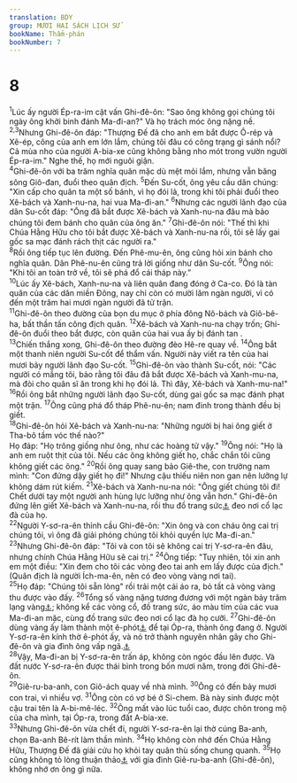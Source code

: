 ```yaml
---
translation: BDY
group: MƯƠI HAI SÁCH LỊCH SỬ
bookName: Thẩm-phán 
bookNumber: 7
---
```


<div class="title"><h1>8</h1></div>
<span class="verse cac_8_1"><sup>1</sup>Lúc ấy người Ép-ra-im cật vấn Ghi-đê-ôn: &#34;Sao ông không gọi chúng tôi ngày ông khởi binh đánh Ma-đi-an?&#34; Và họ trách móc ông nặng nề. </span>
<span class="verse cac_8_2 cac_8_3"><sup>2,3</sup>Nhưng Ghi-đê-ôn đáp: &#34;Thượng Đế đã cho anh em bắt được Ô-rép và Xê-ép, công của anh em lớn lắm, chúng tôi đâu có công trạng gì sánh nổi? Cả mùa nho của người A-bia-xe cũng không bằng nho mót trong vườn người Ép-ra-im.&#34; Nghe thế, họ mới nguôi giận.<br/></span>
<span class="verse cac_8_4"><sup>4</sup>Ghi-đê-ôn với ba trăm nghĩa quân mặc dù mệt mỏi lắm, nhưng vẫn băng sông Giô-đan, đuổi theo quân địch. </span>
<span class="verse cac_8_5"><sup>5</sup>Đến Su-cốt, ông yêu cầu dân chúng: &#34;Xin cấp cho quân ta một số bánh, vì họ đói lả, trong khi tôi phải đuổi theo Xê-bách và Xanh-nu-na, hai vua Ma-đi-an.&#34; </span>
<span class="verse cac_8_6"><sup>6</sup>Nhưng các người lãnh đạo của dân Su-cốt đáp: &#34;Ông đã bắt được Xê-bách và Xanh-nu-na đâu mà bảo chúng tôi đem bánh cho quân của ông ăn.&#34; </span>
<span class="verse cac_8_7"><sup>7</sup>Ghi-đê-ôn nói: &#34;Thế thì khi Chúa Hằng Hữu cho tôi bắt được Xê-bách và Xanh-nu-na rồi, tôi sẽ lấy gai gốc sa mạc đánh rách thịt các người ra.&#34;<br/></span>
<span class="verse cac_8_8"><sup>8</sup>Rồi ông tiếp tục lên đường. Đến Phê-mu-ên, ông cũng hỏi xin bánh cho nghĩa quân. Dân Phê-nu-ên cũng trả lời giống như dân Su-cốt. </span>
<span class="verse cac_8_9"><sup>9</sup>Ông nói: &#34;Khi tôi an toàn trở về, tôi sẽ phá đổ cái tháp này.”<br/></span>
<span class="verse cac_8_10"><sup>10</sup>Lúc ấy Xê-bách, Xanh-nu-na và liên quân đang đóng ở Ca-co. Đó là tàn quân của các dân miền Đông, nay chỉ còn có mười lăm ngàn người, vì có đến một trăm hai mươi ngàn người đã tử trận.<br/></span>
<span class="verse cac_8_11"><sup>11</sup>Ghi-đê-ôn theo đường của bọn du mục ở phía đông Nô-bách và Giô-bê-ha, bất thần tấn công địch quân. </span>
<span class="verse cac_8_12"><sup>12</sup>Xê-bách và Xanh-nu-na chạy trốn; Ghi-đê-ôn đuổi theo bắt được, còn quân của hai vua ấy bị đánh tan .<br/></span>
<span class="verse cac_8_13"><sup>13</sup>Chiến thắng xong, Ghi-đê-ôn theo đường đèo Hê-re quay về. </span>
<span class="verse cac_8_14"><sup>14</sup>Ông bắt một thanh niên người Su-cốt để thẩm vấn. Người này viết ra tên của hai mươi bảy người lãnh đạo Su-cốt. </span>
<span class="verse cac_8_15"><sup>15</sup>Ghi-đê-ôn vào thành Su-cốt, nói: &#34;Các người có mắng tôi, bảo rằng tôi đâu đã bắt được Xê-bách và Xanh-mu-na, mà đòi cho quân sĩ ăn trong khi họ đói lả. Thì đây, Xê-bách và Xanh-mu-na!&#34; </span>
<span class="verse cac_8_16"><sup>16</sup>Rồi ông bắt những người lãnh đạo Su-cốt, dùng gai gốc sa mạc đánh phạt một trận. </span>
<span class="verse cac_8_17"><sup>17</sup>Ông cũng phá đổ tháp Phê-nu-ên; nam đinh trong thành đều bị giết.<br/></span>
<span class="verse cac_8_18"><sup>18</sup>Ghi-đê-ôn hỏi Xê-bách và Xanh-nu-na: &#34;Những người bị hai ông giết ở Tha-bô tầm vóc thế nào?&#34;<br/>Họ đáp: &#34;Họ trông giống như ông, như các hoàng tử vậy.&#34; </span>
<span class="verse cac_8_19"><sup>19</sup>Ông nói: &#34;Họ là anh em ruột thịt của tôi. Nếu các ông không giết họ, chắc chắn tôi cũng không giết các ông.&#34; </span>
<span class="verse cac_8_20"><sup>20</sup>Rồi ông quay sang bảo Giê-the, con trưởng nam mình: &#34;Con đứng dậy giết họ đi!&#34; Nhưng cậu thiếu niên non gan nên lưỡng lự không dám rút kiếm. </span>
<span class="verse cac_8_21"><sup>21</sup>Xê-bách và Xanh-nu-na nói: &#34;Ông giết chúng tôi đi! Chết dưới tay một người anh hùng lực lưỡng như ông vẫn hơn.&#34; Ghi-đê-ôn đứng lên giết Xê-bách và Xanh-nu-na, rồi thu đồ trang sức<a href="#" data-toggle="tooltip" data-placement="bottom" title="Nt hình mặt trăng lưỡi liềm">⚓</a> đeo nơi cổ lạc đà của họ.<br/></span>
<span class="verse cac_8_22"><sup>22</sup>Người Y-sơ-ra-ên thỉnh cầu Ghi-đê-ôn: &#34;Xin ông và con cháu ông cai trị chúng tôi, vì ông đã giải phóng chúng tôi khỏi quyền lực Ma-đi-an.&#34;<br/></span>
<span class="verse cac_8_23"><sup>23</sup>Nhưng Ghi-đê-ôn đáp: &#34;Tôi và con tôi sẽ không cai trị Y-sơ-ra-ên đâu, nhưng chính Chúa Hằng Hữu sẽ cai trị.&#34; </span>
<span class="verse cac_8_24"><sup>24</sup>Ông tiếp: &#34;Tuy nhiên, tôi xin anh em một điều: &#34;Xin đem cho tôi các vòng đeo tai anh em lấy được của địch.&#34; (Quân địch là người Ích-ma-ên, nên có đeo vòng vàng nơi tai).<br/></span>
<span class="verse cac_8_25"><sup>25</sup>Họ đáp: &#34;Chúng tôi sẵn lòng&#34; rồi trải một cái áo ra, bỏ tất cả vòng vàng thu được vào đấy. </span>
<span class="verse cac_8_26"><sup>26</sup>Tổng số vàng nặng tương đương với một ngàn bảy trăm lạng vàng<a href="#" data-toggle="tooltip" data-placement="bottom" title="Nt sheqels">⚓</a>; không kể các vòng cổ, đồ trang sức, áo màu tím của các vua Ma-đi-an mặc, cùng đồ trang sức đeo nơi cổ lạc đà họ cưỡi. </span>
<span class="verse cac_8_27"><sup>27</sup>Ghi-đê-ôn dùng vàng ấy làm thành một ê-phót<a href="#" data-toggle="tooltip" data-placement="bottom" title="áo ngẩn mặc bên trong của thầy tế lễ (Xuất 28:6-8)">⚓</a> để tại Óp-ra, thành ông đang ở. Người Y-sơ-ra-ên kính thờ ê-phót ấy, và nó trở thành nguyên nhân gây cho Ghi-đê-ôn và gia đình ông vấp ngã.<a href="#" data-toggle="tooltip" data-placement="bottom" title="Nt trở nên cạm bẫy của Ghi-đê-ôn và gia đình ông">⚓</a><br/></span>
<span class="verse cac_8_28"><sup>28</sup>Vậy, Ma-đi-an bị Y-sơ-ra-ên trấn áp, không còn ngóc đầu lên được. Và đất nước Y-sơ-ra-ên được thái bình trong bốn mươi năm, trong đời Ghi-đê-ôn.<br/></span>
<span class="verse cac_8_29"><sup>29</sup>Giê-ru-ba-anh, con Giô-ách quay về nhà mình. </span>
<span class="verse cac_8_30"><sup>30</sup>Ông có đến bảy mươi con trai, vì nhiều vợ. </span>
<span class="verse cac_8_31"><sup>31</sup>Ông còn có vợ bé ở Si-chem. Bà này sinh được một cậu trai tên là A-bi-mê-léc. </span>
<span class="verse cac_8_32"><sup>32</sup>Ông mất vào lúc tuổi cao, được chôn trong mộ của cha mình, tại Óp-ra, trong đất A-bia-xe.<br/></span>
<span class="verse cac_8_33"><sup>33</sup>Nhưng Ghi-đê-ôn vừa chết đi, người Y-sơ-ra-ên lại thờ cúng Ba-anh, chọn Ba-anh Bê-rít làm thần mình. </span>
<span class="verse cac_8_34"><sup>34</sup>Họ không còn nhớ đến Chúa Hằng Hữu, Thượng Đế đã giải cứu họ khỏi tay quân thù sống chung quanh. </span>
<span class="verse cac_8_35"><sup>35</sup>Họ cũng không tỏ lòng thuận thảo<a href="#" data-toggle="tooltip" data-placement="bottom" title="Nt thương xót">⚓</a> với gia đình Giê-ru-ba-anh (Ghi-đê-ôn), không nhớ ơn ông gì nữa.</span>
